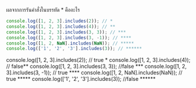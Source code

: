 ผลจากการรันคำสั่งในบรรทัด * คืออะไร

```js
console.log([1, 2, 3].includes(2)); // *
console.log([1, 2, 3].includes(4)); // **
console.log([1, 2, 3].includes(3, 3)); // ***
console.log([1, 2, 3].includes(3, -1)); // ****
console.log([1, 2, NaN].includes(NaN)); // *****
console.log(['1', '2', '3'].includes(3)); // ******

```


console.log([1, 2, 3].includes(2)); // true *
console.log([1, 2, 3].includes(4)); // false**
console.log([1, 2, 3].includes(3, 3)); //false ***
console.log([1, 2, 3].includes(3, -1)); // true ****
console.log([1, 2, NaN].includes(NaN)); // true *****
console.log(['1', '2', '3'].includes(3)); //false ******